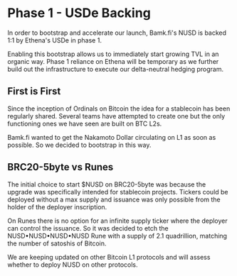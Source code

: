 # Phase 1 - USDe Backing

In order to bootstrap and accelerate our launch, Bamk.fi's NUSD is backed 1:1 by Ethena's USDe in phase 1.

Enabling this bootstrap allows us to immediately start growing TVL in an organic way. Phase 1 reliance on Ethena will be temporary as we further build out the infrastructure to execute our delta-neutral hedging program.

## First is First

Since the inception of Ordinals on Bitcoin the idea for a stablecoin has been regularly shared. Several teams have attempted to create one but the only functioning ones we have seen are built on BTC L2s.&#x20;

Bamk.fi wanted to get the Nakamoto Dollar circulating on L1 as soon as possible. So we decided to bootstrap in this way.

## BRC20-5byte vs Runes

The initial choice to start $NUSD on BRC20-5byte was because the upgrade was specifically intended for stablecoin projects. Tickers could be deployed without a max supply and issuance was only possible from the holder of the deployer inscription.&#x20;

On Runes there is no option for an infinite supply ticker where the deployer can control the issuance. So it was decided to etch the NUSD•NUSD•NUSD•NUSD Rune with a supply of 2.1 quadrillion, matching the number of satoshis of Bitcoin.&#x20;

We are keeping updated on other Bitcoin L1 protocols and will assess whether to deploy NUSD on other protocols.

